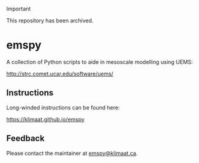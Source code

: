 > [!IMPORTANT]
> This repository has been archived.

# emspy

A collection of Python scripts to aide in mesoscale modelling using UEMS:

<http://strc.comet.ucar.edu/software/uems/>

## Instructions

Long-winded instructions can be found here:

<https://klimaat.github.io/emspy>

## Feedback

Please contact the maintainer at <emspy@klimaat.ca>.


